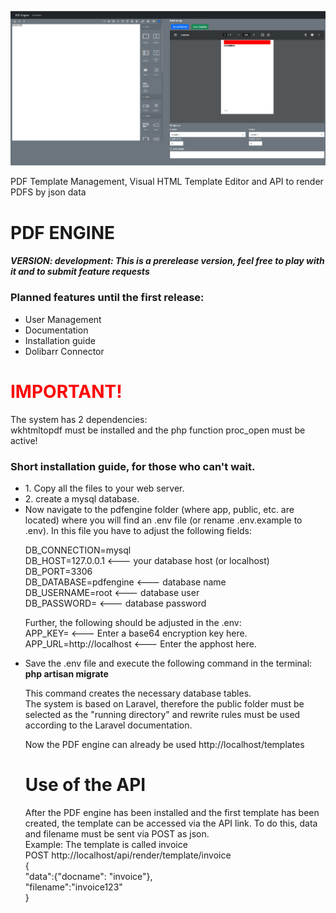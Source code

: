 ![Alt text](/pdfEngine/pdfengine.PNG?raw=true "PDF Engine")

PDF Template Management, Visual HTML Template Editor and API to render PDFS by json data

<h1>PDF ENGINE</h1>
<h5>VERSION: development: This is a prerelease version, feel free to play with it and to submit feature requests</h5>
<h3>Planned features until the first release:</h3>
<ul>
<li>User Management</li>
<li>Documentation</li>
<li>Installation guide</li>
<li>Dolibarr Connector</li>
</ul>

<h1 style="color:red">IMPORTANT!</h1>
The system has 2 dependencies:<br>
wkhtmltopdf must be installed and the php function proc_open must be active!<br>

<h3>Short installation guide, for those who can't wait.</h3>
<ul>
  <li>1. Copy all the files to your web server.</li>
  <li>2. create a mysql database.</li>
<li>Now navigate to the pdfengine folder (where app, public, etc. are located) where you will find an .env file (or rename .env.example to .env). In this file you have to adjust the following fields:<br>

DB_CONNECTION=mysql<br>
DB_HOST=127.0.0.1 <--- your database host (or localhost)<br>
DB_PORT=3306<br>
DB_DATABASE=pdfengine <--- database name<br>
DB_USERNAME=root <--- database user<br>
DB_PASSWORD= <--- database password<br>

Further, the following should be adjusted in the .env:<br>
APP_KEY= <--- Enter a base64 encryption key here.<br>
APP_URL=http://localhost <--- Enter the apphost here.<br>
  </li>
<li>Save the .env file and execute the following command in the terminal:<br>
  <strong>php artisan migrate</strong></li>

This command creates the necessary database tables.<br>
The system is based on Laravel, therefore the public folder must be selected as the "running directory" and rewrite rules must be used according to the Laravel documentation.<br>

Now the PDF engine can already be used http://localhost/templates
  
  <h1>Use of the API</h1>
  After the PDF engine has been installed and the first template has been created, the template can be accessed via the API link.
To do this, data and filename must be sent via POST as json.<br>
Example: The template is called invoice<br>
POST http://localhost/api/render/template/invoice<br>
{<br>
"data":{"docname": "invoice"},<br>
"filename":"invoice123"<br>
}<br>

